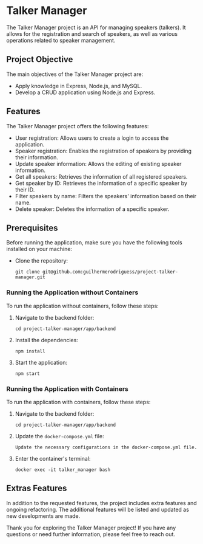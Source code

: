 # Talker Manager

The Talker Manager project is an API for managing speakers (talkers). It allows for the registration and search of speakers, as well as various operations related to speaker management.

## Project Objective

The main objectives of the Talker Manager project are:

- Apply knowledge in Express, Node.js, and MySQL.
- Develop a CRUD application using Node.js and Express.

## Features

The Talker Manager project offers the following features:

- User registration: Allows users to create a login to access the application.
- Speaker registration: Enables the registration of speakers by providing their information.
- Update speaker information: Allows the editing of existing speaker information.
- Get all speakers: Retrieves the information of all registered speakers.
- Get speaker by ID: Retrieves the information of a specific speaker by their ID.
- Filter speakers by name: Filters the speakers' information based on their name.
- Delete speaker: Deletes the information of a specific speaker.

## Prerequisites

Before running the application, make sure you have the following tools installed on your machine:

- Clone the repository:

  ```
  git clone git@github.com:guilhermerodriguess/project-talker-manager.git
  ```

### Running the Application without Containers

To run the application without containers, follow these steps:

1. Navigate to the backend folder:

   ```
   cd project-talker-manager/app/backend
   ```

2. Install the dependencies:

   ```
   npm install
   ```

3. Start the application:

   ```
   npm start
   ```

### Running the Application with Containers

To run the application with containers, follow these steps:

1. Navigate to the backend folder:

   ```
   cd project-talker-manager/app/backend
   ```

2. Update the `docker-compose.yml` file:

   ```
   Update the necessary configurations in the docker-compose.yml file.
   ```

3. Enter the container's terminal:

   ```
   docker exec -it talker_manager bash
   ```

## Extras Features

In addition to the requested features, the project includes extra features and ongoing refactoring. The additional features will be listed and updated as new developments are made.

Thank you for exploring the Talker Manager project! If you have any questions or need further information, please feel free to reach out.
